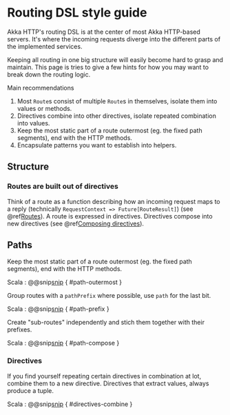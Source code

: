 # Routing DSL style guide

Akka HTTP's routing DSL is at the center of most Akka HTTP-based servers. It's where the incoming requests diverge into the different parts of the implemented services.

Keeping all routing in one big structure will easily become hard to grasp and maintain. This page is tries to give a few hints for how you may want to break down the routing logic.

Main recommendations

1. Most `Route`s consist of multiple `Route`s in themselves, isolate them into values or methods.
1. Directives combine into other directives, isolate repeated combination into values.
1. Keep the most static part of a route outermost (eg. the fixed path segments), end with the HTTP methods.
1. Encapsulate patterns you want to establish into helpers.

## Structure

### Routes are built out of directives

Think of a route as a function describing how an incoming request maps to a reply (technically `RequestContext => Future[RouteResult]`) (see @ref[Routes](routes.md)). A route is expressed in directives. Directives compose into new directives (see @ref[Composing directives](directives/index.md#composing-directives)).

## Paths

Keep the most static part of a route outermost (eg. the fixed path segments), end with the HTTP methods.

Scala
:   @@snip[snip](/docs/src/test/scala/docs/http/scaladsl/server/directives/StyleGuideExamplesSpec.scala) { #path-outermost }

Group routes with a `pathPrefix` where possible, use `path` for the last bit.

Scala
:   @@snip[snip](/docs/src/test/scala/docs/http/scaladsl/server/directives/StyleGuideExamplesSpec.scala) { #path-prefix }

Create "sub-routes" independently and stich them together with their prefixes.

Scala
:   @@snip[snip](/docs/src/test/scala/docs/http/scaladsl/server/directives/StyleGuideExamplesSpec.scala) { #path-compose }


### Directives

If you find yourself repeating certain directives in combination at lot, combine them to a new directive. Directives that extract values, always produce a tuple.

Scala
:   @@snip[snip](/docs/src/test/scala/docs/http/scaladsl/server/directives/StyleGuideExamplesSpec.scala) { #directives-combine }


